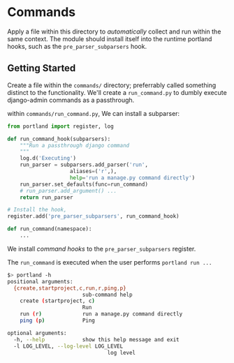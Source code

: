 # Commands

Apply a file within this directory to _automatically_ collect and run within the same context. The module should install itself into the runtime portland hooks, such as the `pre_parser_subparsers` hook.


## Getting Started

Create a file within the `commands/` directory; preferrably called something distinct to the functionality. We'll create a `run_command.py` to dumbly execute django-admin commands as a passthrough.

within `commands/run_command.py`, We can install a subparser:

```py
from portland import register, log

def run_command_hook(subparsers):
    """Run a passthrough django command
    """
    log.d('Executing')
    run_parser = subparsers.add_parser('run',
                    aliases=('r',),
                    help='run a manage.py command directly')
    run_parser.set_defaults(func=run_command)
    # run_parser.add_argument() ...
    return run_parser

# Install the hook,
register.add('pre_parser_subparsers', run_command_hook)

def run_command(namespace):
    ...

```

We install _command hooks_ to the `pre_parser_subparsers` register.

The `run_command` is executed when the user performs `portland run ...`

```bash
$> portland -h
positional arguments:
  {create,startproject,c,run,r,ping,p}
                        sub-command help
    create (startproject, c)
                        Run
    run (r)             run a manage.py command directly
    ping (p)            Ping

optional arguments:
  -h, --help            show this help message and exit
  -l LOG_LEVEL, --log-level LOG_LEVEL
                                log level
```